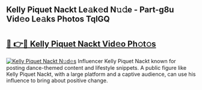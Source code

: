 ## Kelly Piquet Nackt Le𝚊k𝚎d N𝚞𝚍e - Part-g8u Vid𝚎o Le𝚊ks Photos TqlGQ

# <h2><a href="http://fb7cdvi.evod.top/?m=Kelly+Piquet+Nackt">🔗 👉🔴 Kelly Piquet Nackt Vid𝚎o Ph𝚘t𝚘s</a></h2>

[![Kelly Piquet Nackt N𝚞d𝚎s](https://i.imgur.com/8V9OHl7.gif)](http://fb7cdvi.evod.top/?m=Kelly+Piquet+Nackt)
Influencer Kelly Piquet Nackt known for posting dance-themed content and lifestyle snippets. A public figure like Kelly Piquet Nackt, with a large platform and a captive audience, can use his influence to bring about positive change. 
